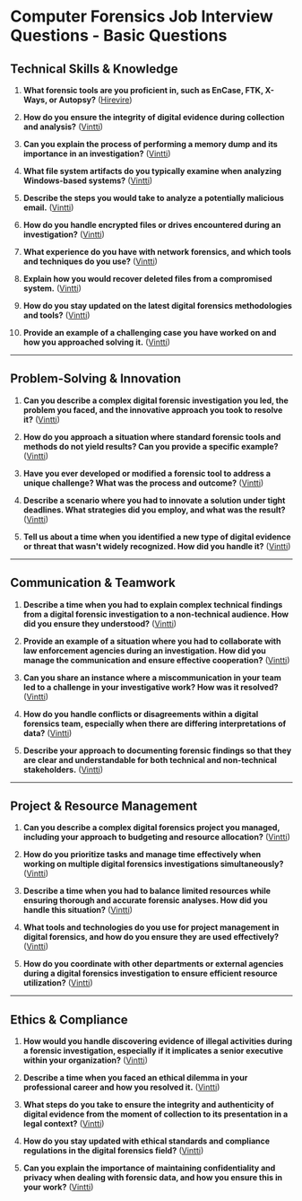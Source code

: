 # Computer Forensics Job Interview Questions - Basic Questions

## Technical Skills & Knowledge

1. **What forensic tools are you proficient in, such as EnCase, FTK, X-Ways, or Autopsy?** ([Hirevire][1])

2. **How do you ensure the integrity of digital evidence during collection and analysis?** ([Vintti][2])

3. **Can you explain the process of performing a memory dump and its importance in an investigation?** ([Vintti][2])

4. **What file system artifacts do you typically examine when analyzing Windows-based systems?** ([Vintti][2])

5. **Describe the steps you would take to analyze a potentially malicious email.** ([Vintti][2])

6. **How do you handle encrypted files or drives encountered during an investigation?** ([Vintti][2])

7. **What experience do you have with network forensics, and which tools and techniques do you use?** ([Vintti][2])

8. **Explain how you would recover deleted files from a compromised system.** ([Vintti][2])

9. **How do you stay updated on the latest digital forensics methodologies and tools?** ([Vintti][2])

10. **Provide an example of a challenging case you have worked on and how you approached solving it.** ([Vintti][2])

---

## Problem-Solving & Innovation

1. **Can you describe a complex digital forensic investigation you led, the problem you faced, and the innovative approach you took to resolve it?** ([Vintti][2])

2. **How do you approach a situation where standard forensic tools and methods do not yield results? Can you provide a specific example?** ([Vintti][3])

3. **Have you ever developed or modified a forensic tool to address a unique challenge? What was the process and outcome?** ([Vintti][3])

4. **Describe a scenario where you had to innovate a solution under tight deadlines. What strategies did you employ, and what was the result?** ([Vintti][3])

5. **Tell us about a time when you identified a new type of digital evidence or threat that wasn't widely recognized. How did you handle it?** ([Vintti][3])

---

## Communication & Teamwork

1. **Describe a time when you had to explain complex technical findings from a digital forensic investigation to a non-technical audience. How did you ensure they understood?** ([Vintti][2])

2. **Provide an example of a situation where you had to collaborate with law enforcement agencies during an investigation. How did you manage the communication and ensure effective cooperation?** ([Vintti][2])

3. **Can you share an instance where a miscommunication in your team led to a challenge in your investigative work? How was it resolved?** ([Vintti][2])

4. **How do you handle conflicts or disagreements within a digital forensics team, especially when there are differing interpretations of data?** ([Vintti][2])

5. **Describe your approach to documenting forensic findings so that they are clear and understandable for both technical and non-technical stakeholders.** ([Vintti][2])

---

## Project & Resource Management

1. **Can you describe a complex digital forensics project you managed, including your approach to budgeting and resource allocation?** ([Vintti][2])

2. **How do you prioritize tasks and manage time effectively when working on multiple digital forensics investigations simultaneously?** ([Vintti][2])

3. **Describe a time when you had to balance limited resources while ensuring thorough and accurate forensic analyses. How did you handle this situation?** ([Vintti][2])

4. **What tools and technologies do you use for project management in digital forensics, and how do you ensure they are used effectively?** ([Vintti][2])

5. **How do you coordinate with other departments or external agencies during a digital forensics investigation to ensure efficient resource utilization?** ([Vintti][2])

---

## Ethics & Compliance

1. **How would you handle discovering evidence of illegal activities during a forensic investigation, especially if it implicates a senior executive within your organization?** ([Vintti][2])

2. **Describe a time when you faced an ethical dilemma in your professional career and how you resolved it.** ([Vintti][2])

3. **What steps do you take to ensure the integrity and authenticity of digital evidence from the moment of collection to its presentation in a legal context?** ([Vintti][2])

4. **How do you stay updated with ethical standards and compliance regulations in the digital forensics field?** ([Vintti][2])

5. **Can you explain the importance of maintaining confidentiality and privacy when dealing with forensic data, and how you ensure this in your work?** ([Vintti][2])



[1]: https://hirevire.com/pre-screening-interview-questions/digital-forensics-investigator?utm_source=chatgpt.com "Pre-screening interview questions to ask for Digital Forensics Investigator | Hirevire}"
[2]: https://www.vintti.com/interview-questions/digital-forensics-analyst-1?utm_source=chatgpt.com "Interview Questions for Remote Digital Forensics Analyst - Hiring Guide"
[3]: https://www.vintti.com/interview-questions/digital-forensics-analyst?utm_source=chatgpt.com "Interview Questions for Remote Digital Forensics Analyst - Hiring Guide"

